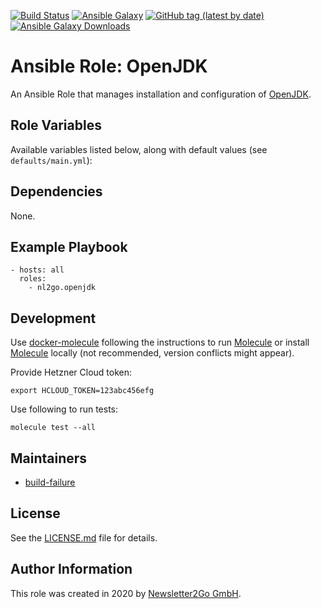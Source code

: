 [![Build Status](https://travis-ci.org/nl2go/ansible-role-openjdk.svg?branch=master)](https://travis-ci.org/nl2go/ansible-role-openjdk)
[![Ansible Galaxy](https://img.shields.io/badge/role-nl2go.openjdk-blue.svg)](https://galaxy.ansible.com/nl2go/openjdk/)
[![GitHub tag (latest by date)](https://img.shields.io/github/v/tag/nl2go/ansible-role-openjdk)](https://galaxy.ansible.com/nl2go/openjdk)
[![Ansible Galaxy Downloads](https://img.shields.io/ansible/role/d/46553.svg?color=blue)](https://galaxy.ansible.com/nl2go/openjdk/)

# Ansible Role: OpenJDK

An Ansible Role that manages installation and configuration of [OpenJDK](https://openjdk.openjdk.net/).

## Role Variables

Available variables listed below, along with default values (see `defaults/main.yml`):

## Dependencies

None.

## Example Playbook

    - hosts: all
      roles:
        - nl2go.openjdk

## Development

Use [docker-molecule](https://github.com/nl2go/docker-molecule) following the instructions to run [Molecule](https://molecule.readthedocs.io/en/stable/)
or install [Molecule](https://molecule.readthedocs.io/en/stable/) locally (not recommended, version conflicts might appear).

Provide Hetzner Cloud token:

    export HCLOUD_TOKEN=123abc456efg

Use following to run tests:

    molecule test --all

## Maintainers

- [build-failure](https://github.com/build-failure)

## License

See the [LICENSE.md](LICENSE.md) file for details.

## Author Information

This role was created in 2020 by [Newsletter2Go GmbH](https://www.newsletter2go.com/).
